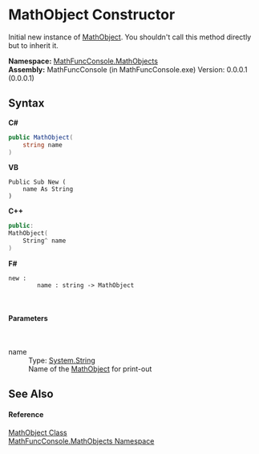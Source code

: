 # MathObject Constructor 
 

Initial new instance of <a href="bce605e3-e729-258a-0e66-9bfb6e48c607">MathObject</a>. You shouldn't call this method directly but to inherit it.

**Namespace:**&nbsp;<a href="8745ab18-90ba-9b9b-5ed1-279bdfc5b1d4">MathFuncConsole.MathObjects</a><br />**Assembly:**&nbsp;MathFuncConsole (in MathFuncConsole.exe) Version: 0.0.0.1 (0.0.0.1)

## Syntax

**C#**<br />
``` C#
public MathObject(
	string name
)
```

**VB**<br />
``` VB
Public Sub New ( 
	name As String
)
```

**C++**<br />
``` C++
public:
MathObject(
	String^ name
)
```

**F#**<br />
``` F#
new : 
        name : string -> MathObject
```

<br />

#### Parameters
&nbsp;<dl><dt>name</dt><dd>Type: <a href="http://msdn2.microsoft.com/en-us/library/s1wwdcbf" target="_blank">System.String</a><br />Name of the <a href="bce605e3-e729-258a-0e66-9bfb6e48c607">MathObject</a> for print-out</dd></dl>

## See Also


#### Reference
<a href="bce605e3-e729-258a-0e66-9bfb6e48c607">MathObject Class</a><br /><a href="8745ab18-90ba-9b9b-5ed1-279bdfc5b1d4">MathFuncConsole.MathObjects Namespace</a><br />